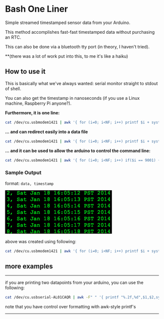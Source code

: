 Bash One Liner
==============

Simple streamed timestamped sensor data from your Arduino.


This method accomplishes fast-fast timestamped data without purchasing an RTC.

This can also be done via a bluetooth tty port (in theory, I haven't tried).

**(there was a lot of work put into this, to me it's like a haiku)


## How to use it

This is basically what we've always wanted: serial monitor straight to stdout of shell.

You can also get the timestamp in nanoseconds (if you use a Linux machine, Raspberry Pi anyone?).

**Furthermore, it is one line:**

```bash
cat /dev/cu.usbmodem1421 | awk '{ for (i=0; i<NF; i++) printf $i + system("date +,%s")}'
```





**... and can redirect easily into a data file**
```bash
cat /dev/cu.usbmodem1421 | awk '{ for (i=0; i<NF; i++) printf $i + system("date +,%s")}' >> sensor_readings.dat
```



**... and it can be used to allow the arduino to control the command line:**
```bash
cat /dev/cu.usbmodem1421 | awk '{ for (i=0; i<NF; i++) if($i == 9001) {system("say ITS OVER 9000\!")} printf $i + system("date +,%s")}' >> sensor_readings.dat
```



### Sample Output

format:
`data, timestamp`

![sample output](sample_output.png)


above was created using following:
```bash
cat /dev/cu.usbmodem1421 | awk '{ for (i=0; i<NF; i++) printf $i + system("echo , `date`")}'
```

## more examples

---

if you are printing two datapoints from your arduino, you can use the following:
```bash
cat /dev/cu.usbserial-AL01CAQR | awk -F" " '{ printf "%.2f,%d",$1,$2,system("echo \",`date`\"")}'
```

note that you have control over formatting with awk-style printf's

---
